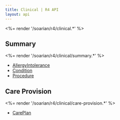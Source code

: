 ```yaml
---
title: Clinical | R4 API
layout: api
---
```


<%= render '/soarian/r4/clinical.*' %>

## Summary
<%= render '/soarian/r4/clinical/summary.*' %>

* [AllergyIntolerance](/soarian/r4/clinical/summary/allergy-intolerance)
* [Condition](/soarian/r4/clinical/summary/condition)
* [Procedure](/soarian/r4/clinical/summary/procedure)

## Care Provision
<%= render '/soarian/r4/clinical/care-provision.*' %>

* [CarePlan](/soarian/r4/clinical/care-provision/care-plan)


